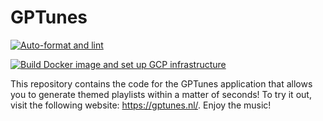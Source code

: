 # GPTunes
[![Auto-format and lint](https://github.com/emieldatalytica/GPTunes/actions/workflows/autoformat_and_lint.yml/badge.svg)](https://github.com/emieldatalytica/GPTunes/actions/workflows/autoformat_and_lint.yml)

[![Build Docker image and set up GCP infrastructure](https://github.com/emieldatalytica/GPTunes/actions/workflows/deploy_docker_image.yml/badge.svg)](https://github.com/emieldatalytica/GPTunes/actions/workflows/deploy_docker_image.yml)

This repository contains the code for the GPTunes application that allows you to generate themed playlists within a matter of seconds! To try it out, visit the following website: https://gptunes.nl/. Enjoy the music!
